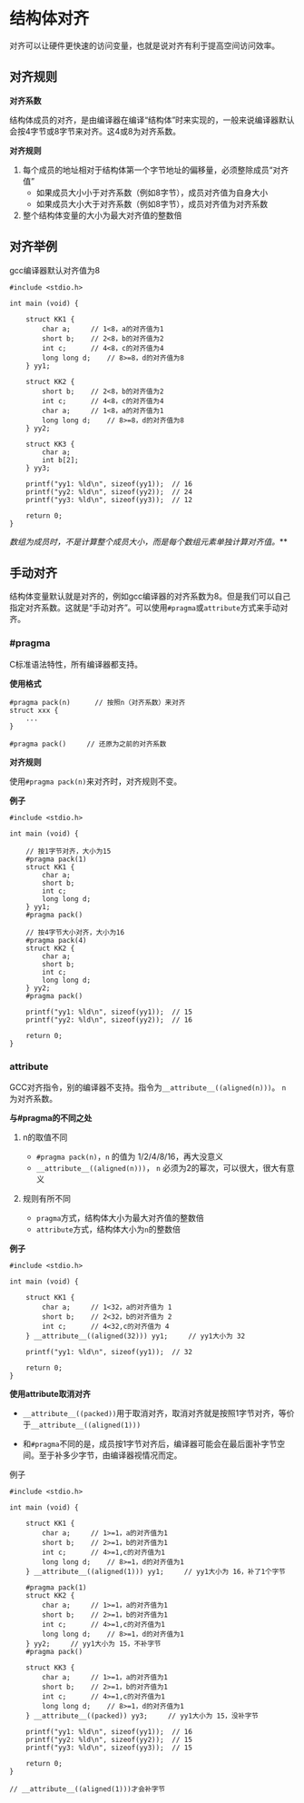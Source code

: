 # 结构体对齐

对齐可以让硬件更快速的访问变量，也就是说对齐有利于提高空间访问效率。

## 对齐规则

**对齐系数**

结构体成员的对齐，是由编译器在编译“结构体”时来实现的，一般来说编译器默认会按4字节或8字节来对齐。这4或8为对齐系数。

**对齐规则**

1. 每个成员的地址相对于结构体第一个字节地址的偏移量，必须整除成员“对齐值”
    - 如果成员大小小于对齐系数（例如8字节），成员对齐值为自身大小
    - 如果成员大小大于对齐系数（例如8字节），成员对齐值为对齐系数
2. 整个结构体变量的大小为最大对齐值的整数倍

## 对齐举例

gcc编译器默认对齐值为8

```
#include <stdio.h>

int main (void) {

    struct KK1 {
        char a;     // 1<8，a的对齐值为1
        short b;    // 2<8，b的对齐值为2
        int c;      // 4<8，c的对齐值为4
        long long d;    // 8>=8，d的对齐值为8
    } yy1;

    struct KK2 {
        short b;    // 2<8，b的对齐值为2
        int c;      // 4<8，c的对齐值为4
        char a;     // 1<8，a的对齐值为1
        long long d;    // 8>=8，d的对齐值为8
    } yy2;

    struct KK3 {
        char a;
        int b[2];
    } yy3;

    printf("yy1: %ld\n", sizeof(yy1));  // 16
    printf("yy2: %ld\n", sizeof(yy2));  // 24
    printf("yy3: %ld\n", sizeof(yy3));  // 12

    return 0;
}
```

*数组为成员时，不是计算整个成员大小，而是每个数组元素单独计算对齐值。***

## 手动对齐
结构体变量默认就是对齐的，例如gcc编译器的对齐系数为8。但是我们可以自己指定对齐系数。这就是“手动对齐”。可以使用`#pragma`或`attribute`方式来手动对齐。

### #pragma

C标准语法特性，所有编译器都支持。

**使用格式**

```
#pragma pack(n)      // 按照n（对齐系数）来对齐
struct xxx {
    ...
}

#pragma pack()     // 还原为之前的对齐系数
```

**对齐规则**

使用`#pragma pack(n)`来对齐时，对齐规则不变。


**例子**

```
#include <stdio.h>

int main (void) {

    // 按1字节对齐，大小为15
    #pragma pack(1)
    struct KK1 {
        char a;
        short b;
        int c;  
        long long d;
    } yy1;
    #pragma pack()

    // 按4字节大小对齐，大小为16
    #pragma pack(4)
    struct KK2 {
        char a;
        short b;
        int c;  
        long long d;
    } yy2;
    #pragma pack()

    printf("yy1: %ld\n", sizeof(yy1));  // 15
    printf("yy2: %ld\n", sizeof(yy2));  // 16

    return 0;
}
```

### attribute

GCC对齐指令，别的编译器不支持。指令为`__attribute__((aligned(n)))`。 `n` 为对齐系数。

**与#pragma的不同之处**

1. n的取值不同

    - `#pragma pack(n)`，`n` 的值为 1/2/4/8/16，再大没意义
    - `__attribute__((aligned(n)))`， `n` 必须为2的幂次，可以很大，很大有意义

2. 规则有所不同

    - `pragma`方式，结构体大小为最大对齐值的整数倍
    - `attribute`方式，结构体大小为`n`的整数倍

**例子**

```
#include <stdio.h>

int main (void) {

    struct KK1 {
        char a;     // 1<32，a的对齐值为 1
        short b;    // 2<32，b的对齐值为 2
        int c;      // 4<32,c的对齐值为 4
    } __attribute__((aligned(32))) yy1;     // yy1大小为 32

    printf("yy1: %ld\n", sizeof(yy1));  // 32

    return 0;
}
```

**使用attribute取消对齐**

- `__attribute__((packed))`用于取消对齐，取消对齐就是按照1字节对齐，等价于`__attribute__((aligned(1)))`

- 和`#pragma`不同的是，成员按1字节对齐后，编译器可能会在最后面补字节空间。至于补多少字节，由编译器视情况而定。

例子

```
#include <stdio.h>

int main (void) {

    struct KK1 {
        char a;     // 1>=1，a的对齐值为1
        short b;    // 2>=1，b的对齐值为1
        int c;      // 4>=1,c的对齐值为1
        long long d;    // 8>=1，d的对齐值为1
    } __attribute__((aligned(1))) yy1;     // yy1大小为 16，补了1个字节

    #pragma pack(1)
    struct KK2 {
        char a;     // 1>=1，a的对齐值为1
        short b;    // 2>=1，b的对齐值为1
        int c;      // 4>=1,c的对齐值为1
        long long d;    // 8>=1，d的对齐值为1
    } yy2;     // yy1大小为 15，不补字节
    #pragma pack()

    struct KK3 {
        char a;     // 1>=1，a的对齐值为1
        short b;    // 2>=1，b的对齐值为1
        int c;      // 4>=1,c的对齐值为1
        long long d;    // 8>=1，d的对齐值为1
    } __attribute__((packed)) yy3;     // yy1大小为 15，没补字节

    printf("yy1: %ld\n", sizeof(yy1));  // 16
    printf("yy2: %ld\n", sizeof(yy2));  // 15
    printf("yy3: %ld\n", sizeof(yy3));  // 15

    return 0;
}

// __attribute__((aligned(1)))才会补字节
```
